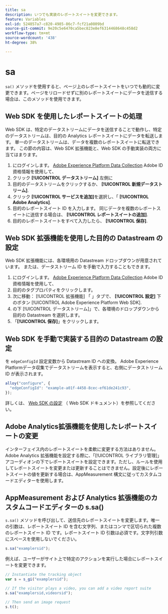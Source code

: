 ```yaml
---
title: sa
description: いつでも実装のレポートスイートを変更できます。
feature: Variables
exl-id: 524857a7-c820-4985-86c7-fcf21a0809bd
source-git-commit: 9e20c5e6470ca5bec823e8ef6314468648c458d2
workflow-type: tm+mt
source-wordcount: '438'
ht-degree: 38%

---
```


# sa

`sa()` メソッドを使用すると、ページ上のレポートスイートをいつでも動的に変更できます。ページをリロードせずに別のレポートスイートにデータを送信する場合は、このメソッドを使用できます。

## Web SDK を使用したレポートスイートの処理

Web SDK は、特定のデータストリームにデータを送信することで動作し、特定のデータストリームは、目的の Analytics レポートスイートにデータを転送します。 単一のデータストリームは、データを複数のレポートスイートに転送できます。 この節の内容は、Web SDK 拡張機能と、Web SDK の手動実装の両方に当てはまります。

1. にログインします。 [Adobe Experience Platform Data Collection](https://experience.adobe.com/data-collection) Adobe ID 資格情報を使用して、
1. クリック **[!UICONTROL データストリーム]** 左側に
1. 目的のデータストリームをクリックするか、 **[!UICONTROL 新規データストリーム]**.
1. クリック **[!UICONTROL サービスを追加]**&#x200B;を選択し、「 **[!UICONTROL Adobe Analytics]**.
1. 目的のレポートスイート ID を入力します。 同じデータを複数のレポートスイートに送信する場合は、 **[!UICONTROL レポートスイートの追加]**.
1. 目的のレポートスイートをすべて入力したら、 **[!UICONTROL 保存]**.

## Web SDK 拡張機能を使用した目的の Datastream の設定

Web SDK 拡張機能には、各環境用の Datastream ドロップダウンが用意されています。 または、データストリーム ID を手動で入力することもできます。

1. にログインします。 [Adobe Experience Platform Data Collection](https://experience.adobe.com/data-collection) Adobe ID 資格情報を使用して、
1. 目的のタグプロパティをクリックします。
1. 次に移動： [!UICONTROL 拡張機能] 「 」タブで、 **[!UICONTROL 設定]** 下のボタン [!UICONTROL Adobe Experience Platform Web SDK].
1. の下 [!UICONTROL データストリーム]」で、各環境のドロップダウンから目的の Datastream を選択します。
1. 「**[!UICONTROL 保存]**」をクリックします。

## Web SDK を手動で実装する目的の Datastream の設定

を `edgeConfigId` 設定変数から Datastream ID への変換。 Adobe Experience Platformデータ収集でデータストリームを表示すると、右側にデータストリーム ID が表示されます。

```js
alloy("configure", {
  "edgeConfigId": "example-a01f-4458-8cec-ef61de241c93",
});
```

詳しくは、 [Web SDK の設定](https://experienceleague.adobe.com/docs/experience-platform/edge/fundamentals/configuring-the-sdk.html?lang=ja) （ Web SDK ドキュメント）を参照してください。

## Adobe Analytics拡張機能を使用したレポートスイートの変更

インターフェイス内のレポートスイートを柔軟に変更する方法はありません。Adobe Analytics 拡張機能を設定する際に、「[!UICONTROL ライブラリ管理]」アコーディオンの下でレポートスイートを設定できます。ただし、ルールを使用してレポートスイートを変更または更新することはできません。設定後にレポートスイートの値を更新する場合は、AppMeasurement 構文に従ってカスタムコードエディターを使用します。

## AppMeasurement および Analytics 拡張機能のカスタムコードエディターの s.sa()

`s.sa()` メソッドを呼び出して、送信先のレポートスイートを変更します。唯一の引数は、レポートスイート ID を含む文字列、またはコンマで区切られた複数のレポートスイート ID です。レポートスイート ID 引数は必須です。文字列引数にスペースを使用しないでください。

```js
s.sa("examplersid");
```

例えば、ユーザーがサイト上で特定のアクションを実行した場合にレポートスイートを変更できます。

```js
// Instantiate the tracking object
var s = s_gi("examplersid");

// If the visitor plays a video, you can add a video report suite
s.sa("examplersid,videorsid");

// Then send an image request
s.t();
```
